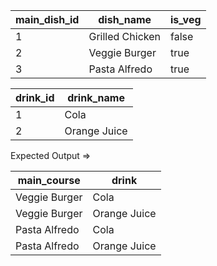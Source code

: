 | main_dish_id  | dish_name        | is_veg         |
| -------------- | --------------- | -------------- |
| 1              | Grilled Chicken | false          |
| 2              | Veggie Burger   | true           |
| 3              | Pasta Alfredo   | true           |


| drink_id  | drink_name   |
| --------- | ------------ |
| 1         | Cola         |
| 2         | Orange Juice |


Expected Output =>

| main_course   | drink        |
| ------------- | ------------ |
| Veggie Burger | Cola         |
| Veggie Burger | Orange Juice |
| Pasta Alfredo | Cola         |
| Pasta Alfredo | Orange Juice |

